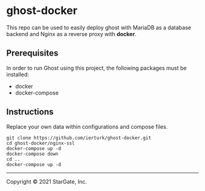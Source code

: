 # ghost-docker
This repo can be used to easily deploy ghost with MariaDB as a database backend and Nginx as a reverse proxy with **docker**.

## Prerequisites
In order to run Ghost using this project, the following packages must be installed:
- docker
- docker-compose

## Instructions
Replace your own data within configurations and compose files.
```
git clone https://github.com/ierturk/ghost-docker.git
cd ghost-docker/nginx-ssl
docker-compose up -d
docker-compose down
cd ..
docker-compose up -d
```
____
Copyright © 2021 StarGate, Inc.

